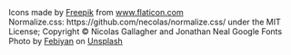 <div>Icons made by <a href="https://www.freepik.com" title="Freepik">Freepik</a> from <a href="https://www.flaticon.com/" title="Flaticon">www.flaticon.com</a></div>
Normalize.css: https://github.com/necolas/normalize.css/ under the MIT License; Copyright © Nicolas Gallagher and Jonathan Neal
Google Fonts 
Photo by <a href="https://unsplash.com/@febiyanr?utm_source=unsplash&utm_medium=referral&utm_content=creditCopyText">Febiyan</a> on <a href="https://unsplash.com/s/photos/bicycle?utm_source=unsplash&utm_medium=referral&utm_content=creditCopyText">Unsplash</a>
  